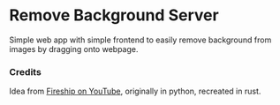 # Remove Background Server

Simple web app with simple frontend to easily remove background from images by dragging onto webpage.

### Credits 

Idea from [Fireship on YouTube](https://www.youtube.com/watch?v=cw34KMPSt4k), originally in python, recreated in rust.